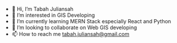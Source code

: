 - 👋 Hi, I’m Tabah Juliansah
- 👀 I’m interested in GIS Developing
- 🌱 I’m currently learning MERN Stack especially React and Python
- 💞️ I’m looking to collaborate on Web GIS developing
- 📫 How to reach me tabah.juliansah@gmail.com

